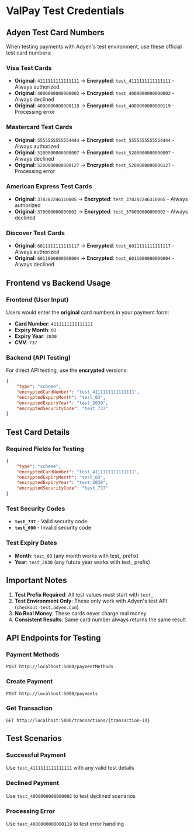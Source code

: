# ValPay Test Credentials

## Adyen Test Card Numbers

When testing payments with Adyen's test environment, use these official test card numbers:

### Visa Test Cards
- **Original**: `4111111111111111` → **Encrypted**: `test_4111111111111111` - Always authorized
- **Original**: `4000000000000002` → **Encrypted**: `test_4000000000000002` - Always declined
- **Original**: `4000000000000119` → **Encrypted**: `test_4000000000000119` - Processing error

### Mastercard Test Cards
- **Original**: `5555555555554444` → **Encrypted**: `test_5555555555554444` - Always authorized
- **Original**: `5200000000000007` → **Encrypted**: `test_5200000000000007` - Always declined
- **Original**: `5200000000000127` → **Encrypted**: `test_5200000000000127` - Processing error

### American Express Test Cards
- **Original**: `378282246310005` → **Encrypted**: `test_378282246310005` - Always authorized
- **Original**: `370000000000002` → **Encrypted**: `test_370000000000002` - Always declined

### Discover Test Cards
- **Original**: `6011111111111117` → **Encrypted**: `test_6011111111111117` - Always authorized
- **Original**: `6011000000000004` → **Encrypted**: `test_6011000000000004` - Always declined

## Frontend vs Backend Usage

### Frontend (User Input)
Users would enter the **original** card numbers in your payment form:
- **Card Number**: `4111111111111111`
- **Expiry Month**: `03`
- **Expiry Year**: `2030`
- **CVV**: `737`

### Backend (API Testing)
For direct API testing, use the **encrypted** versions:
```json
{
    "type": "scheme",
    "encryptedCardNumber": "test_4111111111111111",
    "encryptedExpiryMonth": "test_03",
    "encryptedExpiryYear": "test_2030",
    "encryptedSecurityCode": "test_737"
}
```

## Test Card Details

### Required Fields for Testing
```json
{
    "type": "scheme",
    "encryptedCardNumber": "test_4111111111111111",
    "encryptedExpiryMonth": "test_03",
    "encryptedExpiryYear": "test_2030",
    "encryptedSecurityCode": "test_737"
}
```

### Test Security Codes
- **`test_737`** - Valid security code
- **`test_000`** - Invalid security code

### Test Expiry Dates
- **Month**: `test_03` (any month works with test_ prefix)
- **Year**: `test_2030` (any future year works with test_ prefix)

## Important Notes

1. **Test Prefix Required**: All test values must start with `test_`
2. **Test Environment Only**: These only work with Adyen's test API (`checkout-test.adyen.com`)
3. **No Real Money**: These cards never charge real money
4. **Consistent Results**: Same card number always returns the same result

## API Endpoints for Testing

### Payment Methods
```
POST http://localhost:5000/paymentMethods
```

### Create Payment
```
POST http://localhost:5000/payments
```

### Get Transaction
```
GET http://localhost:5000/transactions/{transaction-id}
```

## Test Scenarios

### Successful Payment
Use `test_4111111111111111` with any valid test details

### Declined Payment
Use `test_4000000000000002` to test declined scenarios

### Processing Error
Use `test_4000000000000119` to test error handling
